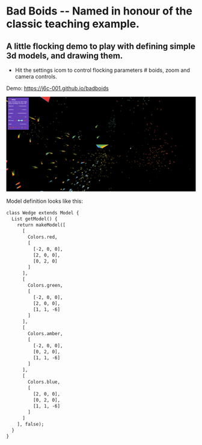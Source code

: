 # Bad Boids -- Named in honour of the classic teaching example.

## A little flocking demo to play with defining simple 3d models, and drawing them.
* Hit the settings icom to control flocking parameters # boids, zoom and camera controls.

Demo: https://j6c-001.github.io/badboids

![Screenshot](bb1.png)

Model definition looks like this:
```
class Wedge extends Model {
  List getModel() {
    return makeModel([
      [
        Colors.red,
        [
          [-2, 0, 0],
          [2, 0, 0],
          [0, 2, 0]
        ]
      ],
      [
        Colors.green,
        [
          [-2, 0, 0],
          [2, 0, 0],
          [1, 1, -6]
        ]
      ],
      [
        Colors.amber,
        [
          [-2, 0, 0],
          [0, 2, 0],
          [1, 1, -6]
        ]
      ],
      [
        Colors.blue,
        [
          [2, 0, 0],
          [0, 2, 0],
          [1, 1, -6]
        ]
      ]
    ], false);
  }
}
```
